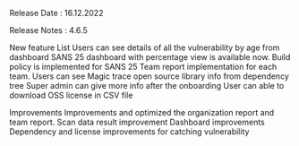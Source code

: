 Release Date : 16.12.2022

Release Notes : 4.6.5

New feature List
Users can see details of all the vulnerability by age from dashboard
SANS 25 dashboard with percentage view is available now.
Build policy is implemented for SANS 25
Team report implementation for each team.
Users can see Magic trace open source library info from dependency tree
Super admin can give more info after the onboarding
User can able to download OSS license in CSV file

Improvements
Improvements and optimized the organization report and team report.
Scan data result improvement
Dashboard improvements
Dependency and license improvements for catching vulnerability
